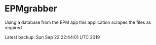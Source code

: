 # EPMgrabber
Using a database from the EPM app this application scrapes the files as required


Latest backup: Sun Sep 22 22:44:01 UTC 2019
